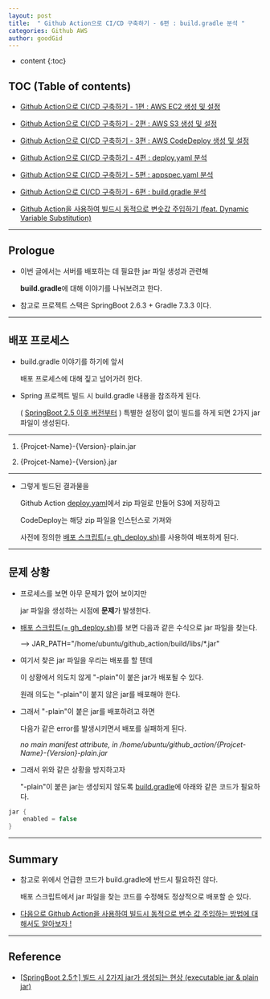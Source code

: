 ```yaml
---
layout: post
title:  " Github Action으로 CI/CD 구축하기 - 6편 : build.gradle 분석 "
categories: Github AWS
author: goodGid
---
```

* content
{:toc}

## TOC (Table of contents)

* [Github Action으로 CI/CD 구축하기 - 1편 : AWS EC2 생성 및 설정]({{site.url}}/Github-Action-CI-CD-AWS-EC2/)

* [Github Action으로 CI/CD 구축하기 - 2편 : AWS S3 생성 및 설정]({{site.url}}/Github-Action-CI-CD-AWS-S3/)

* [Github Action으로 CI/CD 구축하기 - 3편 : AWS CodeDeploy 생성 및 설정]({{site.url}}/Github-Action-CI-CD-AWS-CodeDeploy/)

* [Github Action으로 CI/CD 구축하기 - 4편 : deploy.yaml 분석]({{site.url}}/Github-Action-CI-CD-Workflows/)

* [Github Action으로 CI/CD 구축하기 - 5편 : appspec.yaml 분석]({{site.url}}/Github-Action-CI-CD-CodeDeploy-App-Spec-File/)

* [Github Action으로 CI/CD 구축하기 - 6편 : build.gradle 분석]({{site.url}}/Github-Action-CI-CD-Build-Gradle-File/)

* [Github Action을 사용하여 빌드시 동적으로 변숫값 주입하기 (feat. Dynamic Variable Substitution)]({{site.url}}/Github-Action-Dynamic-Variable-Substitution/)



---

## Prologue

* 이번 글에서는 서버를 배포하는 데 필요한 jar 파일 생성과 관련해
  
  **build.gradle**에 대해 이야기를 나눠보려고 한다.

* 참고로 프로젝트 스택은 SpringBoot 2.6.3 + Gradle 7.3.3 이다.

---

## 배포 프로세스 

* build.gradle 이야기를 하기에 앞서 

  배포 프로세스에 대해 짚고 넘어가려 한다.

* Spring 프로젝트 빌드 시 build.gradle 내용을 참조하게 된다.

  ( [SpringBoot 2.5 이후 버전부터](https://earth-95.tistory.com/132) ) 특별한 설정이 없이 빌드를 하게 되면 2가지 jar 파일이 생성된다.

--- 

1. {Projcet-Name}-{Version}-plain.jar

2. {Projcet-Name}-{Version}.jar

---

* 그렇게 빌드된 결과물을 

  Github Action [deploy.yaml](https://github.com/goodGid/Github-Action-Variable-Substitution/blob/main/.github/workflows/deploy.yaml)에서 zip 파일로 만들어 S3에 저장하고 
  
  CodeDeploy는 해당 zip 파일을 인스턴스로 가져와
  
  사전에 정의한 [배포 스크립트(= gh_deploy.sh)](https://github.com/goodGid/Github-Action-Variable-Substitution/blob/main/scripts/gh_deploy.sh)를 사용하여 배포하게 된다.

---

## 문제 상황

* 프로세스를 보면 아무 문제가 없어 보이지만 

  jar 파일을 생성하는 시점에 **문제**가 발생한다.

* [배포 스크립트(= gh_deploy.sh)](https://github.com/goodGid/Github-Action-Variable-Substitution/blob/main/scripts/gh_deploy.sh)를 보면 다음과 같은 수식으로 jar 파일을 찾는다.

  --> JAR_PATH="/home/ubuntu/github_action/build/libs/*.jar"

* 여기서 찾은 jar 파일을 우리는 배포를 할 텐데 

  이 상황에서 의도치 않게 "-plain"이 붙은 jar가 배포될 수 있다.

  원래 의도는 "-plain"이 붙지 않은 jar를 배포해야 한다.

* 그래서 "-plain"이 붙은 jar를 배포하려고 하면

  다음가 같은 error를 발생시키면서 배포를 실패하게 된다.

  *no main manifest attribute, in /home/ubuntu/github_action/{Projcet-Name}-{Version}-plain.jar*

* 그래서 위와 같은 상황을 방지하고자

  "-plain"이 붙은 jar는 생성되지 않도록 [build.gradle](https://github.com/goodGid/Github-Action-Variable-Substitution/blob/main/build.gradle)에 아래와 같은 코드가 필요하다.

``` java
jar {
    enabled = false
}
```

---

## Summary

* 참고로 위에서 언급한 코드가 build.gradle에 반드시 필요하진 않다.

  배포 스크립트에서 jar 파일을 찾는 코드를 수정해도 정상적으로 배포할 순 있다.

* [다음으로 Github Action을 사용하여 빌드시 동적으로 변수 값 주입하는 방법에 대해서도 알아보자 !]({{site.url}}/Github-Action-Dynamic-Variable-Substitution/)


---

## Reference

* [[SpringBoot 2.5↑] 빌드 시 2가지 jar가 생성되는 현상 (executable jar & plain jar)](https://earth-95.tistory.com/132)